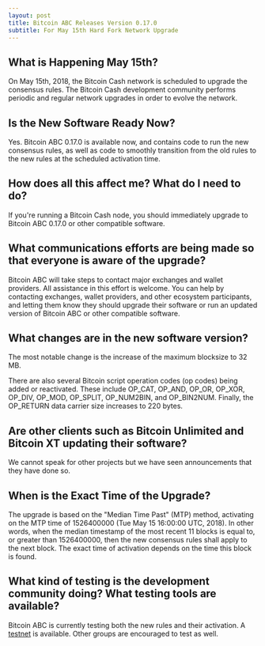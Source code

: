 ```yaml
---
layout: post
title: Bitcoin ABC Releases Version 0.17.0
subtitle: For May 15th Hard Fork Network Upgrade
---
```


## What is Happening May 15th?  

On May 15th, 2018, the Bitcoin Cash network is scheduled to upgrade the consensus rules.  The Bitcoin Cash development community performs periodic and regular network upgrades in order to evolve the network. 

## Is the New Software Ready Now?

Yes.  Bitcoin ABC 0.17.0 is available now, and contains code to run the new consensus rules, as well as code to smoothly transition from the old rules to the
new rules at the scheduled activation time.

## How does all this affect me?  What do I need to do?

If you're running a Bitcoin Cash node, you should immediately upgrade to Bitcoin ABC 0.17.0 or other compatible software.

## What communications efforts are being made so that everyone is aware of the upgrade?

Bitcoin ABC will take steps to contact major exchanges and wallet providers.  All  assistance in this effort is welcome.  You can help by contacting exchanges, wallet providers, and other ecosystem participants, and letting them know they should upgrade their software or run an updated version of Bitcoin ABC or other compatible software.

## What changes are in the new software version?

The most notable change is the increase of the maximum blocksize to 32 MB.​

There are also several Bitcoin script operation codes (op codes) being added or reactivated.  These include OP_CAT, OP_AND, OP_OR, OP_XOR, OP_DIV, OP_MOD, OP_SPLIT, OP_NUM2BIN, and OP_BIN2NUM.  Finally, the OP_RETURN data carrier size increases to 220 bytes.

## Are other clients such as Bitcoin Unlimited and Bitcoin XT updating their software?

We cannot speak for other projects but we have seen announcements that they have done so.

## When is the Exact Time of the Upgrade?   

The upgrade is based on the "Median Time Past" (MTP) method, activating on the MTP time of 1526400000 (Tue May 15 16:00:00 UTC, 2018).  In other words, when the median timestamp of the most recent 11 blocks is equal to, or greater than 1526400000, then the new consensus rules shall apply to the next block.  The exact time of activation depends on the time this block is found.

## What kind of testing is the development community doing?  What testing tools are available?

Bitcoin ABC is currently testing both the new rules and their activation.  A [testnet](https://docs.google.com/spreadsheets/d/1_uJryqNnMEHogUdCY6WhCMoyuyoZsyMtVm2R4xAsIeI/edit) is available.  Other groups are encouraged to test as well.
